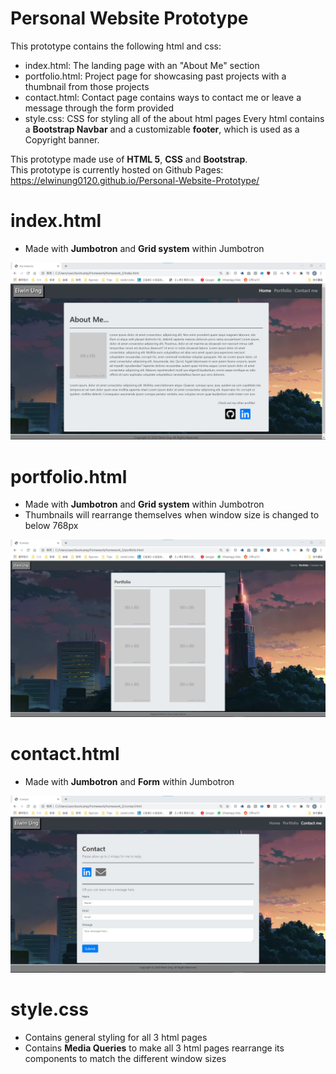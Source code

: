 # Personal Website Prototype
This prototype contains the following html and css:
- index.html: The landing page with an "About Me" section
- portfolio.html: Project page for showcasing past projects with a thumbnail from those projects
- contact.html: Contact page contains ways to contact me or leave a message through the form provided
- style.css: CSS for styling all of the about html pages
Every html contains a **Bootstrap Navbar** and a customizable **footer**, which is used as a Copyright banner.<br>

This prototype made use of **HTML 5**, **CSS** and **Bootstrap**.<br>
This prototype is currently hosted on Github Pages: https://elwinung0120.github.io/Personal-Website-Prototype/

# index.html
- Made with **Jumbotron** and **Grid system** within Jumbotron
<img src="./img/readme/index.jpg" alt="index.html showcase" style="margin-left: auto; margin-right: auto" />

# portfolio.html
- Made with **Jumbotron** and **Grid system** within Jumbotron
- Thumbnails will rearrange themselves when window size is changed to below 768px
<img src="./img/readme/portfolio.jpg" alt="portfolio.html showcase" style="margin-left: auto; margin-right: auto" />

# contact.html
- Made with **Jumbotron** and **Form** within Jumbotron
<img src="./img/readme/contact.jpg" alt="contact.html showcase" style="margin-left: auto; margin-right: auto" />

# style.css
- Contains general styling for all 3 html pages
- Contains **Media Queries** to make all 3 html pages rearrange its components to match the different window sizes 
